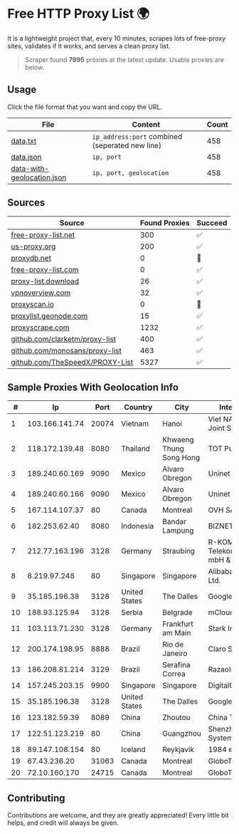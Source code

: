 
# Free HTTP Proxy List 🌍

It is a lightweight project that, every 10 minutes, scrapes lots of free-proxy sites, validates if it works, and serves a clean proxy list.


> Scraper found **7995** proxies at the latest update. Usable proxies are below.

## Usage

Click the file format that you want and copy the URL.


|File|Content|Count|
|----|-------|-----|
|[data.txt](https://raw.githubusercontent.com/themiralay/Proxy-List-World/master/data.txt)|`ip_address:port` combined (seperated new line)|458|
|[data.json](https://raw.githubusercontent.com/themiralay/Proxy-List-World/master/data.json)|`ip, port`|458|
|[data-with-geolocation.json](https://raw.githubusercontent.com/themiralay/Proxy-List-World/master/data-with-geolocation.json)|`ip, port, geolocation`|458|

## Sources

|Source|Found Proxies|Succeed|
|------|-------------|-------|
|[free-proxy-list.net](https://free-proxy-list.net)|300|✅|
|[us-proxy.org](https://www.us-proxy.org)|200|✅|
|[proxydb.net](http://proxydb.net)|0|🚫|
|[free-proxy-list.com](https://free-proxy-list.com/?page=&port=&type%5B%5D=http&type%5B%5D=https&up_time=0&search=Search)|0|✅|
|[proxy-list.download](https://www.proxy-list.download/HTTP)|26|✅|
|[vpnoverview.com](https://vpnoverview.com/privacy/anonymous-browsing/free-proxy-servers)|32|✅|
|[proxyscan.io](https://www.proxyscan.io)|0|🚫|
|[proxylist.geonode.com](https://proxylist.geonode.com/api/proxy-list?limit=300&page=1&sort_by=lastChecked&sort_type=desc&protocols=http,https)|15|✅|
|[proxyscrape.com](https://api.proxyscrape.com/v2/?request=displayproxies&protocol=http&timeout=10000&country=all&ssl=all&anonymity=all)|1232|✅|
|[github.com/clarketm/proxy-list](https://raw.githubusercontent.com/clarketm/proxy-list/master/proxy-list-raw.txt)|400|✅|
|[github.com/monosans/proxy-list](https://raw.githubusercontent.com/monosans/proxy-list/main/proxies/http.txt)|463|✅|
|[github.com/TheSpeedX/PROXY-List](https://raw.githubusercontent.com/TheSpeedX/PROXY-List/master/http.txt)|5327|✅|


## Sample Proxies With Geolocation Info

|#|Ip|Port|Country|City|Internet Service Provider|
|-|--|----|-------|----|-------------------------|
|1|103.166.141.74|20074|Vietnam|Hanoi|Viet NAM Cloud Technology Joint Stock Company|
|2|118.172.139.48|8080|Thailand|Khwaeng Thung Song Hong|TOT Public Company Limited|
|3|189.240.60.169|9090|Mexico|Alvaro Obregon|Uninet S.A. de C.V.|
|4|189.240.60.166|9090|Mexico|Alvaro Obregon|Uninet S.A. de C.V.|
|5|167.114.107.37|80|Canada|Montreal|OVH SAS|
|6|182.253.62.40|8080|Indonesia|Bandar Lampung|BIZNET|
|7|212.77.163.196|3128|Germany|Straubing|R-KOM Regensburger Telekommunikationsgesellschaft mbH & Co. KG|
|8|8.219.97.248|80|Singapore|Singapore|Alibaba (US) Technology Co., Ltd.|
|9|35.185.196.38|3128|United States|The Dalles|Google LLC|
|10|188.93.125.94|3128|Serbia|Belgrade|mCloud VMs|
|11|103.113.71.230|3128|Germany|Frankfurt am Main|Stark Industries Solutions LTD|
|12|200.174.198.95|8888|Brazil|Rio de Janeiro|Claro S.A|
|13|186.208.81.214|3129|Brazil|Serafina Correa|RazaoInfo Internet Ltda|
|14|157.245.203.15|9900|Singapore|Singapore|DigitalOcean, LLC|
|15|35.185.196.38|3128|United States|The Dalles|Google LLC|
|16|123.182.59.39|8089|China|Zhoutou|China Telecom|
|17|122.51.123.219|80|China|Guangzhou|Shenzhen Tencent Computer Systems Company Limited|
|18|89.147.108.154|80|Iceland|Reykjavik|1984 ehf|
|19|67.43.236.20|31063|Canada|Montreal|GloboTech Communications|
|20|72.10.160.170|24715|Canada|Montreal|GloboTech Communications|



## Contributing

Contributions are welcome, and they are greatly appreciated! Every
little bit helps, and credit will always be given.

